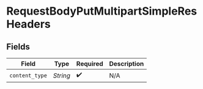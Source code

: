 # RequestBodyPutMultipartSimpleResHeaders


## Fields

| Field              | Type               | Required           | Description        |
| ------------------ | ------------------ | ------------------ | ------------------ |
| `content_type`     | *String*           | :heavy_check_mark: | N/A                |